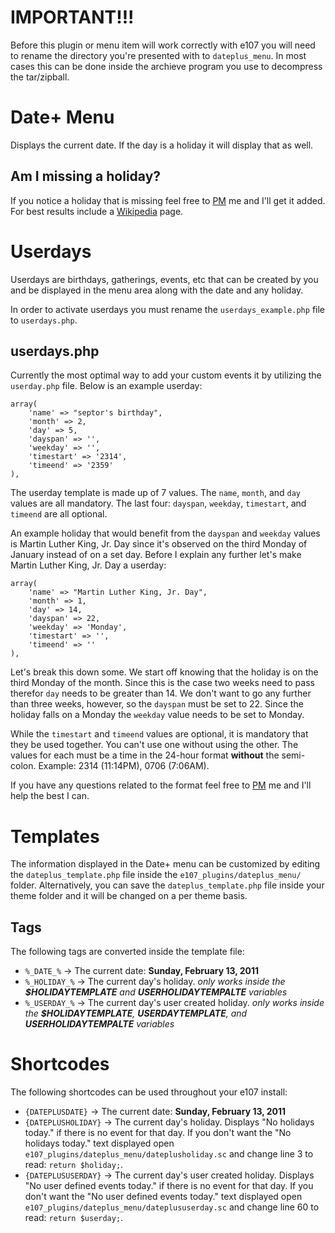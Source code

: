 
# IMPORTANT!!!

Before this plugin or menu item will work correctly with e107 you will need to rename the directory you're presented with to `dateplus_menu`. In most cases this can be done
inside the archieve program you use to decompress the tar/zipball.


# Date+ Menu

Displays the current date. If the day is a holiday it will display that as well.

## Am I missing a holiday?

If you notice a holiday that is missing feel free to [PM](http://e107.org/e107_plugins/pm/pm.php?send.37) me and I'll get it added. For best results include a [Wikipedia](http://en.wikipedia.org/wiki/Main_Page) page.


# Userdays

Userdays are birthdays, gatherings, events, etc that can be created by you and be displayed in the menu area along with the date and any holiday.

In order to activate userdays you must rename the `userdays_example.php` file to `userdays.php`.

## userdays.php

Currently the most optimal way to add your custom events it by utilizing the `userday.php` file. Below is an example userday:

	array(
		'name' => "septor's birthday",
		'month' => 2,
		'day' => 5,
		'dayspan' => '',
		'weekday' => '',
		'timestart' => '2314',
		'timeend' => '2359'
	),

The userday template is made up of 7 values. The `name`, `month`, and `day` values are all mandatory. The last four:  `dayspan`, `weekday`, `timestart`, and `timeend` are all optional.

An example holiday that would benefit from the `dayspan` and `weekday` values is Martin Luther King, Jr. Day since it's observed on the third Monday of January instead of on a set
day. Before I explain any further let's make Martin Luther King, Jr. Day a userday:

	array(
		'name' => "Martin Luther King, Jr. Day",
		'month' => 1,
		'day' => 14,
		'dayspan' => 22,
		'weekday' => 'Monday',
		'timestart' => '',
		'timeend' => ''
	),

Let's break this down some. We start off knowing that the holiday is on the third Monday of the month. Since this is the case two weeks need to pass therefor `day` needs to be greater
than 14. We don't want to go any further than three weeks, however, so the `dayspan` must be set to 22. Since the holiday falls on a Monday the `weekday` value needs to be set to Monday.

While the `timestart` and `timeend` values are optional, it is mandatory that they be used together. You can't use one without using the other. The values for each must be a time
in the 24-hour format **without** the semi-colon. Example: 2314 (11:14PM), 0706 (7:06AM).

If you have any questions related to the format feel free to [PM](http://e107.org/e107_plugins/pm/pm.php?send.37) me and I'll help the best I can.


# Templates

The information displayed in the Date+ menu can be customized by editing the `dateplus_template.php` file inside the `e107_plugins/dateplus_menu/` folder.
Alternatively, you can save the `dateplus_template.php` file inside your theme folder and it will be changed on a per theme basis.

## Tags

The following tags are converted inside the template file:

* `%_DATE_%` → The current date: **Sunday, February 13, 2011**
* `%_HOLIDAY_%` → The current day's holiday. *only works inside the **$HOLIDAYTEMPLATE** and **USERHOLIDAYTEMPALTE** variables*
* `%_USERDAY_%` → The current day's user created holiday. *only works inside the **$HOLIDAYTEMPLATE**, **USERDAYTEMPLATE**, and **USERHOLIDAYTEMPALTE** variables*


# Shortcodes

The following shortcodes can be used throughout your e107 install:

* `{DATEPLUSDATE}` → The current date: **Sunday, February 13, 2011**
* `{DATEPLUSHOLIDAY}` → The current day's holiday. Displays "No holidays today." if there is no event for that day. If you don't want the "No holidays today." text
displayed open `e107_plugins/dateplus_menu/dateplusholiday.sc` and change line 3 to read: `return $holiday;`.
* `{DATEPLUSUSERDAY}` → The current day's user created holiday. Displays "No user defined events today." if there is no event for that day. If you don't want the
"No user defined events today." text displayed open `e107_plugins/dateplus_menu/dateplususerday.sc` and change line 60 to read: `return $userday;`.